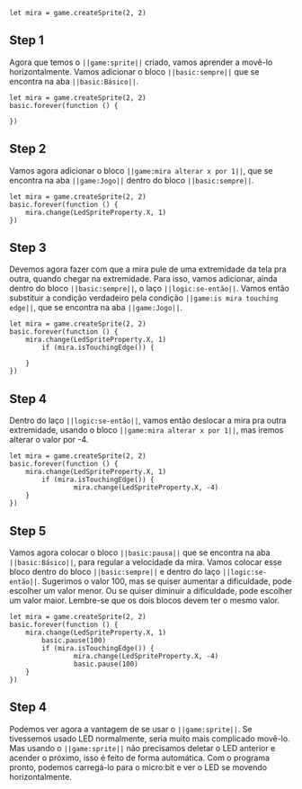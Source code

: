 

```template
let mira = game.createSprite(2, 2)
```


## Step 1

Agora que temos o ``||game:sprite||`` criado, vamos aprender a movê-lo horizontalmente. 
Vamos adicionar o bloco ``||basic:sempre||`` que se encontra na aba 
  ``||basic:Básico||``.


```blocks
let mira = game.createSprite(2, 2)
basic.forever(function () {
	
})
```


## Step 2

Vamos agora adicionar o bloco ``||game:mira alterar x por 1||``, que se 
encontra na aba ``||game:Jogo||`` dentro do bloco ``||basic:sempre||``.


```blocks
let mira = game.createSprite(2, 2)
basic.forever(function () {
    mira.change(LedSpriteProperty.X, 1)	
})
```

## Step 3

Devemos agora fazer com que a mira pule de uma extremidade da tela pra outra, quando 
chegar na extremidade. Para isso, vamos adicionar, ainda dentro do bloco ``||basic:sempre||``, 
o laço ``||logic:se-então||``. Vamos então substituir a condição verdadeiro pela condição 
``||game:is mira touching edge||``, que se encontra na aba ``||game:Jogo||``.


```blocks
let mira = game.createSprite(2, 2)
basic.forever(function () {
    mira.change(LedSpriteProperty.X, 1)	
		if (mira.isTouchingEdge()) {

    }
})
```

## Step 4

Dentro do laço ``||logic:se-então||``, vamos então deslocar a mira pra outra extremidade, 
usando o bloco ``||game:mira alterar x por 1||``, mas iremos alterar o valor por -4. 


```blocks
let mira = game.createSprite(2, 2)
basic.forever(function () {
    mira.change(LedSpriteProperty.X, 1)	
		if (mira.isTouchingEdge()) {
				mira.change(LedSpriteProperty.X, -4)
    }
})
```


## Step 5

Vamos agora colocar o bloco ``||basic:pausa||`` que se encontra na aba 
  ``||basic:Básico||``, para regular a velocidade da mira. Vamos colocar esse bloco 
dentro do bloco ``||basic:sempre||`` e dentro do laço ``||logic:se-então||``. 
Sugerimos o valor 100, mas se quiser aumentar a 
dificuldade, pode escolher um valor menor. Ou se quiser diminuir a dificuldade, 
pode escolher 
um valor maior. Lembre-se que os dois blocos devem ter o mesmo valor.

```blocks
let mira = game.createSprite(2, 2)
basic.forever(function () {
    mira.change(LedSpriteProperty.X, 1)	
		basic.pause(100)
		if (mira.isTouchingEdge()) {
				mira.change(LedSpriteProperty.X, -4)
				basic.pause(100)
    }
})
```


## Step 4

Podemos ver agora a vantagem de se usar o ``||game:sprite||``. Se tivessemos 
usado LED normalmente, seria muito mais complicado movê-lo. Mas usando o ``||game:sprite||``
 não precisamos deletar o LED anterior e acender o próximo, isso é feito de forma 
automática. Com o programa pronto, podemos 
 carregá-lo para o micro:bit e ver o LED se movendo horizontalmente.